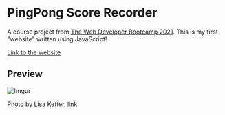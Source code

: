 # PingPong Score Recorder
A course project from [The Web Developer Bootcamp 2021](https://www.udemy.com/course/the-web-developer-bootcamp/). This is my first "website" written using JavaScript!

[Link to the website](https://yiheng092.github.io/pingpong-score-recorder/)

## Preview 
![Imgur](https://i.imgur.com/F9IYKix.png)

Photo by Lisa Keffer, [link](https://unsplash.com/photos/3B8nIiT-Pmc)
